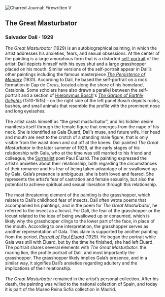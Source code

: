 <div class="artwork-of-the-day">
  <div class="container">
    <div class="img-wrapper">
      <img
        src="https://uploads2.wikiart.org/images/salvador-dali/the-great-masturbator-1929.jpg!Large.jpg"
        alt="Charred Journal: Firewritten V" />
    </div>
    <div class="artwork-detail">
      <div class="artwork-origin"> 
        <h2 class="artwork-name">The Great Masturbator</h2>
        <h3 class="artist">
          Salvador Dali
                    ·  1929
        </h3>
      </div>
      <p class="description">
        <span class="artwork-description-text ng-binding" ng-bind-html="viewModel.ArtworkOfTheDay.Description | unsafe"><i>The Great Masturbator</i> (1929) is an autobiographical painting, in which the artist addresses his anxieties, fears, and sexual obsessions. At the center of the painting is a large amorphous form that is a distorted <a target="_blank" href="https://www.wikiart.org/en/paintings-by-genre/self-portrait">self-portrait</a> of the artist: Dalí depicts himself with his eyes shut and a large grasshopper placed on his mouth. Similar versions of the self-portrait appear in Dalí’s other paintings including the famous masterpiece <a target="_blank" href="https://www.wikiart.org/en/salvador-dali/the-persistence-of-memory-1931"><i>The Persistence of Memory</i></a> (1931). According to Dalí, he based the self-portrait on a rock formation in Cap de Creus, located along the shore of his homeland, Catalonia. Some scholars have also drawn a parallel between the self-portrait and a section of <a target="_blank" href="https://www.wikiart.org/en/hieronymus-bosch">Hieronymus Bosch</a>'s <a target="_blank" href="https://www.wikiart.org/en/hieronymus-bosch/the-garden-of-earthly-delights-1515-7"><i>The Garden of Earthly Delights</i></a> (1510-1515) – on the right side of the left panel Bosch depicts rocks, bushes, and small animals that resemble the profile with the prominent nose and long eyelashes.<br><br>The artist casts himself as “the great masturbator”, and his hidden desire manifests itself through the female figure that emerges from the nape of his neck. She is identified as Gala Éluard, Dalí’s muse, and future wife. Her head and mouth are next to the crotch of a standing male figure, that is only visible from the waist down and cut off at the knees. Dalí painted <i>The Great Masturbator</i> in the later summer of 1929, at the early stages of his relationship with Gala, who at the time was still married to his friend and colleague, the <a target="_blank" href="https://www.wikiart.org/en/artists-by-art-movement/surrealism">Surrealist</a> poet Paul Éluard. The painting expressed the artist’s anxieties about their relationship, both regarding the circumstances of their romance and his fear of being taken advantage of or swallowed up by Gala. Gala’s presence is ambiguous, she is both loved and feared. She represents the artist’s fear of castration and female sexuality, but also the potential to achieve spiritual and sexual liberation through this relationship.<br><br>The most threatening element of the painting is the grasshopper, which relates to Dalí’s childhood fear of insects. Dalí often wrote poems that accompanied his paintings, and in the poem for <i>The Great Masturbator</i>, he referred to the insect as a locust.  For Dalí, the fear of the grasshopper or the locust related to the idea of being swallowed up or consumed, which is likely why the grasshopper clings to the lower part of the face, in place of the mouth. According to one interpretation, the grasshopper serves as another representation of Gala. This claim is supported by another painting from the period, <a target="_blank" href="https://www.wikiart.org/en/salvador-dali/portrait-of-paul-eluard"><i>Portrait of Paul Éluard</i></a> (1929).  He began the portrait while Gala was still with Éluard, but by the time he finished, she had left Éluard. The portrait shares several elements with <i>The Great Masturbator</i>: the roaring lion, the profile portrait of Dalí, and most importantly the grasshopper. The grasshopper likely implies Gala’s presence, and in a similar way, it signifies Dalí’s anxieties regarding adultery and the implications of their relationship.<br> <br><i>The Great Masturbator</i> remained in the artist’s personal collection. After his death, the painting was willed to the national collection of Spain, and today it is part of the Museo Reina Sofía collection in Madrid.</span>
                        <div class="text-shadow-container" ng-show="showShadow" style=""></div>
      </p>
    </div>
  </div>

</div>
